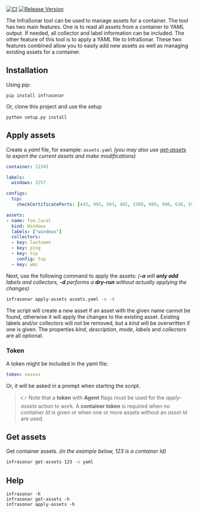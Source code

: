 [![CI](https://github.com/infrasonar/toolkit/workflows/CI/badge.svg)](https://github.com/infrasonar/toolkit/actions)
[![Release Version](https://img.shields.io/github/release/infrasonar/toolkit)](https://github.com/infrasonar/toolkit/releases)

The InfraSonar tool can be used to manage assets for a container. The tool has two main features. One is to read all assets from a container to YAML output. If needed, all collector and label information can be included.
The other feature of this tool is to apply a YAML file to InfraSonar. These two features combined allow you to easily add new assets as well as managing existing assets for a container.

## Installation

Using pip:

```shell
pip install infrasonar
```

Or, clone this project and use the setup

```shell
python setup.py install
```

## Apply assets

Create a _yaml_ file, for example: `assets.yaml` _(you may also use [get-assets](#get-assets) to export the current assets and make modifications)_

```yaml
container: 12345

labels:
  windows: 3257

configs:
  tcp:
    checkCertificatePorts: [443, 995, 993, 465, 3389, 989, 990, 636, 5986]

assets:
- name: foo.local
  kind: Windows
  labels: ["windows"]
  collectors:
  - key: lastseen
  - key: ping
  - key: tcp
    config: tcp
  - key: wmi
```

Next, use the following command to apply the assets: _(**-a** will **only add** labels and collectors, **-d** performs a **dry-run** without actually applying the changes)_

```bash
infrasonar apply-assets assets.yaml -a -d
```

The script will create a new asset if an asset with the given name cannot be found, otherwise it will apply the changes to the existing asset. Existing labels and/or collectors will _not_ be removed, but a _kind_ will be overwritten if one is given. The properties _kind_, _description_, _mode_, _labels_ and _collectors_ are all optional.

### Token

A token might be included in the yaml file:
```yaml
token: xxxxxx
```

Or, it will be asked in a prompt when starting the script.

> :point_right: Note that a **token** with **Agent** flags must be used for the _apply-assets_ action to work. A **container token** is required when no _container Id_ is given or when one or more assets without an _asset Id_ are used.

## Get assets

Get container assets. _(in the example below, 123 is a container Id)_

```bash
infrasonar get-assets 123 -o yaml
```


## Help

```
infrasonar -h
infrasonar get-assets -h
infrasonar apply-assets -h
```
